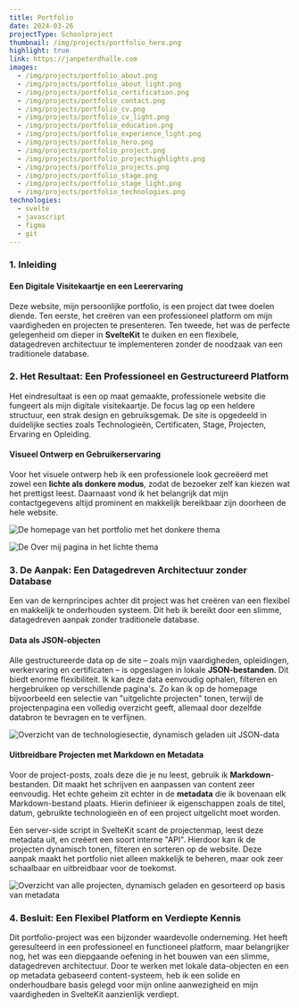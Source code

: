 ```yaml
---
title: Portfolio
date: 2024-03-26
projectType: Schoolproject
thumbnail: /img/projects/portfolio_hero.png
highlight: true
link: https://janpeterdhalle.com
images:
  - /img/projects/portfolio_about.png
  - /img/projects/portfolio_about_light.png
  - /img/projects/portfolio_certification.png
  - /img/projects/portfolio_contact.png
  - /img/projects/portfolio_cv.png
  - /img/projects/portfolio_cv_light.png
  - /img/projects/portfolio_education.png
  - /img/projects/portfolio_experience_light.png
  - /img/projects/portfolio_hero.png
  - /img/projects/portfolio_project.png
  - /img/projects/portfolio_projecthighlights.png
  - /img/projects/portfolio_projects.png
  - /img/projects/portfolio_stage.png
  - /img/projects/portfolio_stage_light.png
  - /img/projects/portfolio_technologies.png
technologies:
  - svelte
  - javascript
  - figma
  - git
---
```


### 1. Inleiding

#### Een Digitale Visitekaartje en een Leerervaring

Deze website, mijn persoonlijke portfolio, is een project dat twee doelen diende. Ten eerste, het creëren van een professioneel platform om mijn vaardigheden en projecten te presenteren. Ten tweede, het was de perfecte gelegenheid om dieper in **SvelteKit** te duiken en een flexibele, datagedreven architectuur te implementeren zonder de noodzaak van een traditionele database.

### 2. Het Resultaat: Een Professioneel en Gestructureerd Platform

Het eindresultaat is een op maat gemaakte, professionele website die fungeert als mijn digitale visitekaartje. De focus lag op een heldere structuur, een strak design en gebruiksgemak. De site is opgedeeld in duidelijke secties zoals Technologieën, Certificaten, Stage, Projecten, Ervaring en Opleiding.

#### Visueel Ontwerp en Gebruikerservaring

Voor het visuele ontwerp heb ik een professionele look gecreëerd met zowel een **lichte als donkere modus**, zodat de bezoeker zelf kan kiezen wat het prettigst leest. Daarnaast vond ik het belangrijk dat mijn contactgegevens altijd prominent en makkelijk bereikbaar zijn doorheen de hele website.

![De homepage van het portfolio met het donkere thema](/img/projects/portfolio_hero.png)

![De Over mij pagina in het lichte thema](/img/projects/portfolio_about_light.png)

### 3. De Aanpak: Een Datagedreven Architectuur zonder Database

Een van de kernprincipes achter dit project was het creëren van een flexibel en makkelijk te onderhouden systeem. Dit heb ik bereikt door een slimme, datagedreven aanpak zonder traditionele database.

#### Data als JSON-objecten

Alle gestructureerde data op de site – zoals mijn vaardigheden, opleidingen, werkervaring en certificaten – is opgeslagen in lokale **JSON-bestanden**. Dit biedt enorme flexibiliteit. Ik kan deze data eenvoudig ophalen, filteren en hergebruiken op verschillende pagina's. Zo kan ik op de homepage bijvoorbeeld een selectie van "uitgelichte projecten" tonen, terwijl de projectenpagina een volledig overzicht geeft, allemaal door dezelfde databron te bevragen en te verfijnen.

![Overzicht van de technologiesectie, dynamisch geladen uit JSON-data](/img/projects/portfolio_technologies.png)

#### Uitbreidbare Projecten met Markdown en Metadata

Voor de project-posts, zoals deze die je nu leest, gebruik ik **Markdown**-bestanden. Dit maakt het schrijven en aanpassen van content zeer eenvoudig. Het echte geheim zit echter in de **metadata** die ik bovenaan elk Markdown-bestand plaats. Hierin definieer ik eigenschappen zoals de titel, datum, gebruikte technologieën en of een project uitgelicht moet worden.

Een server-side script in SvelteKit scant de projectenmap, leest deze metadata uit, en creëert een soort interne "API". Hierdoor kan ik de projecten dynamisch tonen, filteren en sorteren op de website. Deze aanpak maakt het portfolio niet alleen makkelijk te beheren, maar ook zeer schaalbaar en uitbreidbaar voor de toekomst.

![Overzicht van alle projecten, dynamisch geladen en gesorteerd op basis van metadata](/img/projects/portfolio_projects.png)

### 4. Besluit: Een Flexibel Platform en Verdiepte Kennis

Dit portfolio-project was een bijzonder waardevolle onderneming. Het heeft geresulteerd in een professioneel en functioneel platform, maar belangrijker nog, het was een diepgaande oefening in het bouwen van een slimme, datagedreven architectuur. Door te werken met lokale data-objecten en een op metadata gebaseerd content-systeem, heb ik een solide en onderhoudbare basis gelegd voor mijn online aanwezigheid en mijn vaardigheden in SvelteKit aanzienlijk verdiept.
